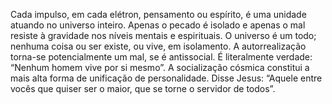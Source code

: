 ﻿Cada impulso, em cada elétron, pensamento ou espírito, é uma unidade atuando no universo inteiro. Apenas o pecado é isolado e apenas o mal resiste à gravidade nos níveis mentais e espirituais. O universo é um todo; nenhuma coisa ou ser existe, ou vive, em isolamento. A autorrealização torna-se potencialmente um mal, se é antissocial. É literalmente verdade: “Nenhum homem vive por si mesmo”. A socialização cósmica constitui a mais alta forma de unificação de personalidade. Disse Jesus: “Aquele entre vocês que quiser ser o maior, que se torne o servidor de todos”.
